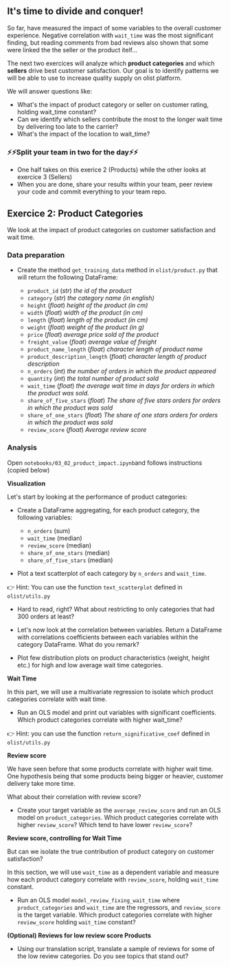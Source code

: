 ## It's time to divide and conquer!

So far, have measured the impact of some variables to the overall customer experience. Negative correlation with `wait_time` was the most significant finding, but reading comments from bad reviews also shown that some were linked the the seller or the product itelf...

The next two exercices will analyze which **product categories** and which **sellers** drive best customer satisfaction. Our goal is to identify patterns we will be able to use to increase quality supply on olist platform.

We will answer questions like:

- What's the impact of product category or seller on customer rating, holding wait_time constant?
- Can we identify which sellers contribute the most to the longer wait time by delivering too late to the carrier?
- What's the impact of the location to wait_time?

### ⚡️⚡️Split your team in two for the day⚡️⚡️
- One half takes on this exerice 2 (Products) while the other looks at exercice 3 (Sellers)
- When you are done, share your results within your team, peer review your code and commit everything to your team repo.

## Exercice 2: Product Categories

We look at the impact of product categories on customer satisfaction and wait time.

### Data preparation

- Create the method `get_training_data` method in `olist/product.py` that will return the following DataFrame:

  - `product_id` (_str_) _the id of the product_
  - `category` (_str_) _the category name (in english)_
  - `height` (_float_) _height of the product (in cm)_
  - `width` (_float_) _width of the product (in cm)_
  - `length` (_float_) _length of the product (in cm)_
  - `weight` (_float_) _weight of the product (in g)_
  - `price` (_float_) _average price sold of the product_
  - `freight_value` (_float_) _average value of freight_
  - `product_name_length` (_float_) _character length of product name_
  - `product_description_length` (_float_) _character length of product description_
  - `n_orders` (_int_) _the number of orders in which the product appeared_
  - `quantity` (_int_) _the total number of product sold_
  - `wait_time` (_float_) _the average wait time in days for orders in which the product was sold._
  - `share_of_five_stars` (_float_) _The share of five stars orders for orders in which the product was sold_
  - `share_of_one_stars` (_float_) _The share of one stars orders for orders in which the product was sold_
  - `review_score` (_float_) _Average review score_

### Analysis

Open `notebooks/03_02_product_impact.ipynb`and follows instructions (copied below)


**Visualization**

Let's start by looking at the performance of product categories:

- Create a DataFrame aggregating, for each product category, the following variables:

  - `n_orders` (sum)
  - `wait_time` (median)
  - `review_score` (median)
  - `share_of_one_stars` (median)
  - `share_of_five_stars` (median)

 - Plot a text scatterplot of each category by `n_orders` and `wait_time`.

👉 Hint: You can use the function `text_scatterplot` defined in `olist/utils.py`

- Hard to read, right? What about restricting to only categories that had 300 orders at least?

- Let's now look at the correlation between variables. Return a DataFrame with correlations coefficients between each variables within the category DataFrame. What do you remark?

- Plot few distribution plots on product characteristics (weight, height etc.) for high and low average wait time categories.

**Wait Time**

In this part, we will use a multivariate regression to isolate which product categories correlate with wait time.

- Run an OLS model and print out variables with significant coefficients. Which product categories correlate with higher wait_time?

👉 Hint: you can use the function `return_significative_coef` defined in `olist/utils.py`

**Review score**

We have seen before that some products correlate with higher wait time. One hypothesis being that some products being bigger or heavier, customer delivery take more time.

What about their correlation with review score?

- Create your target variable as the `average_review_score` and run an OLS model on `product_categories`. Which product categories correlate with higher `review_score`? Which tend to have lower `review_score`?

**Review score, controlling for Wait Time**

But can we isolate the true contribution of product category on customer satisfaction?

In this section, we will use `wait_time` as a dependent variable and measure how each product category correlate with `review_score`, holding `wait_time` constant.

- Run an OLS model `model_review_fixing_wait_time` where `product_categories` and `wait_time` are the regressors, and `review_score` is the target variable. Which product categories correlate with higher `review_score` holding `wait_time` constant?

**(Optional) Reviews for low review score Products**

- Using our translation script, translate a sample of reviews for some of the low review categories. Do you see topics that stand out?
